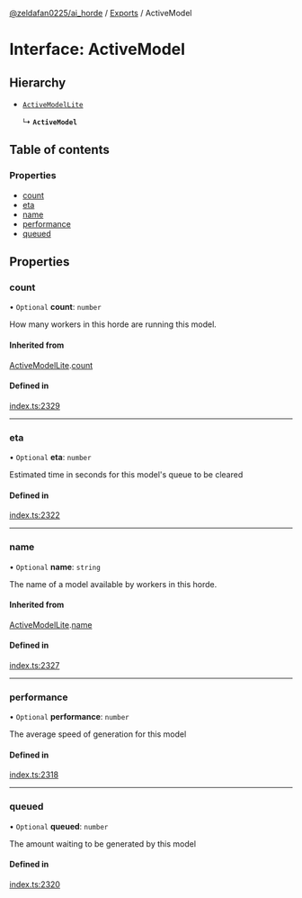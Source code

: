 [@zeldafan0225/ai_horde](../README.md) / [Exports](../modules.md) / ActiveModel

# Interface: ActiveModel

## Hierarchy

- [`ActiveModelLite`](ActiveModelLite.md)

  ↳ **`ActiveModel`**

## Table of contents

### Properties

- [count](ActiveModel.md#count)
- [eta](ActiveModel.md#eta)
- [name](ActiveModel.md#name)
- [performance](ActiveModel.md#performance)
- [queued](ActiveModel.md#queued)

## Properties

### count

• `Optional` **count**: `number`

How many workers in this horde are running this model.

#### Inherited from

[ActiveModelLite](ActiveModelLite.md).[count](ActiveModelLite.md#count)

#### Defined in

[index.ts:2329](https://github.com/ZeldaFan0225/ai_horde/blob/99a73d4/index.ts#L2329)

___

### eta

• `Optional` **eta**: `number`

Estimated time in seconds for this model's queue to be cleared

#### Defined in

[index.ts:2322](https://github.com/ZeldaFan0225/ai_horde/blob/99a73d4/index.ts#L2322)

___

### name

• `Optional` **name**: `string`

The name of a model available by workers in this horde.

#### Inherited from

[ActiveModelLite](ActiveModelLite.md).[name](ActiveModelLite.md#name)

#### Defined in

[index.ts:2327](https://github.com/ZeldaFan0225/ai_horde/blob/99a73d4/index.ts#L2327)

___

### performance

• `Optional` **performance**: `number`

The average speed of generation for this model

#### Defined in

[index.ts:2318](https://github.com/ZeldaFan0225/ai_horde/blob/99a73d4/index.ts#L2318)

___

### queued

• `Optional` **queued**: `number`

The amount waiting to be generated by this model

#### Defined in

[index.ts:2320](https://github.com/ZeldaFan0225/ai_horde/blob/99a73d4/index.ts#L2320)
